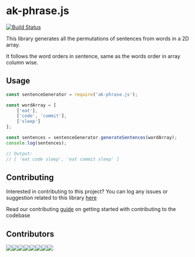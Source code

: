 # ak-phrase.js

[![Build Status](https://api.travis-ci.com/arshadkazmi42/ak-phrase.js.svg?branch=master)](https://api.travis-ci.com/arshadkazmi42/ak-phrase.js)

This library generates all the permutations of sentences from words in a 2D array.

It follows the word orders in sentence, same as the words order in array column wise.

## Usage

```js
const sentenceGenerator = require('ak-phrase.js');

const wordArray = [
    ['eat'],
    ['code', 'commit'],
    ['sleep']
];

const sentences = sentenceGenerator.generateSentences(wordArray);
console.log(sentences);

// Output:
// [ 'eat code sleep', 'eat commit sleep' ]
```

## Contributing

Interested in contributing to this project?
You can log any issues or suggestion related to this library [here](https://github.com/arshadkazmi42/ak-phrase.js/issues/new)

Read our contributing [guide](CONTRIBUTING.md) on getting started with contributing to the codebase

## Contributors
[![](https://sourcerer.io/fame/arshadkazmi42/arshadkazmi42/ak-phrase.js/images/0)](https://sourcerer.io/fame/arshadkazmi42/arshadkazmi42/ak-phrase.js/links/0)[![](https://sourcerer.io/fame/arshadkazmi42/arshadkazmi42/ak-phrase.js/images/1)](https://sourcerer.io/fame/arshadkazmi42/arshadkazmi42/ak-phrase.js/links/1)[![](https://sourcerer.io/fame/arshadkazmi42/arshadkazmi42/ak-phrase.js/images/2)](https://sourcerer.io/fame/arshadkazmi42/arshadkazmi42/ak-phrase.js/links/2)[![](https://sourcerer.io/fame/arshadkazmi42/arshadkazmi42/ak-phrase.js/images/3)](https://sourcerer.io/fame/arshadkazmi42/arshadkazmi42/ak-phrase.js/links/3)[![](https://sourcerer.io/fame/arshadkazmi42/arshadkazmi42/ak-phrase.js/images/4)](https://sourcerer.io/fame/arshadkazmi42/arshadkazmi42/ak-phrase.js/links/4)[![](https://sourcerer.io/fame/arshadkazmi42/arshadkazmi42/ak-phrase.js/images/5)](https://sourcerer.io/fame/arshadkazmi42/arshadkazmi42/ak-phrase.js/links/5)[![](https://sourcerer.io/fame/arshadkazmi42/arshadkazmi42/ak-phrase.js/images/6)](https://sourcerer.io/fame/arshadkazmi42/arshadkazmi42/ak-phrase.js/links/6)[![](https://sourcerer.io/fame/arshadkazmi42/arshadkazmi42/ak-phrase.js/images/7)](https://sourcerer.io/fame/arshadkazmi42/arshadkazmi42/ak-phrase.js/links/7)